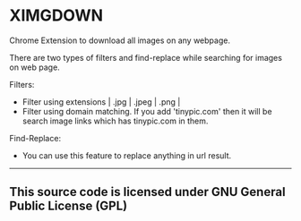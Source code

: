 # XIMGDOWN
Chrome Extension to download all images on any webpage.

There are two types of filters and find-replace while searching for images on web page.

Filters:
  * Filter using extensions | .jpg | .jpeg | .png |
  * Filter using domain matching. If you add 'tinypic.com' then it will be search image links which has tinypic.com in them.

Find-Replace:
  * You can use this feature to replace anything in url result.

----------------------------------------------------------------------------------------------------
This source code is licensed under GNU General Public License (GPL)
----------------------------------------------------------------------------------------------------
